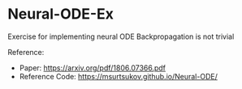 # Neural-ODE-Ex
Exercise for implementing neural ODE
Backpropagation is not trivial 

Reference: 
- Paper: https://arxiv.org/pdf/1806.07366.pdf
- Reference Code: https://msurtsukov.github.io/Neural-ODE/
